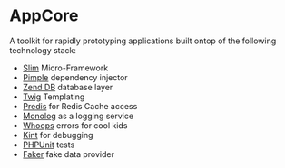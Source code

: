 # AppCore

A toolkit for rapidly prototyping applications built ontop of the following technology stack:

 * [Slim](http://www.slimframework.com/) Micro-Framework
 * [Pimple](https://pimple.symfony.com/) dependency injector
 * [Zend DB](https://docs.zendframework.com/zend-db/) database layer
 * [Twig](https://twig.symfony.com/) Templating
 * [Predis](https://github.com/nrk/predis) for Redis Cache access
 * [Monolog](https://github.com/Seldaek/monolog) as a logging service
 * [Whoops](https://github.com/filp/whoops) errors for cool kids
 * [Kint](https://github.com/kint-php/kint) for debugging
 * [PHPUnit](https://phpunit.de/) tests
 * [Faker](https://github.com/fzaninotto/Faker) fake data provider
 
 